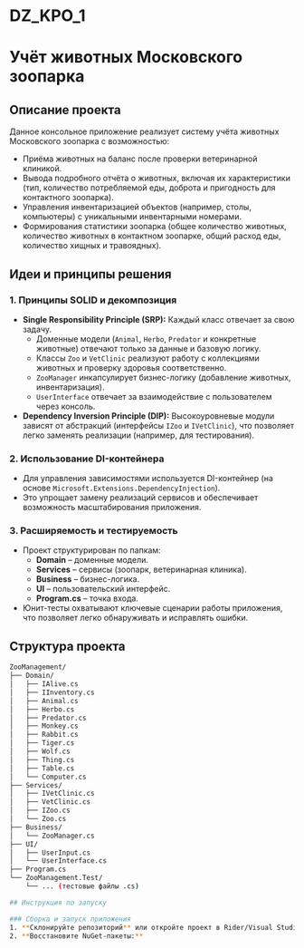 # DZ_KPO_1

# Учёт животных Московского зоопарка

## Описание проекта

Данное консольное приложение реализует систему учёта животных Московского зоопарка с возможностью:
- Приёма животных на баланс после проверки ветеринарной клиникой.
- Вывода подробного отчёта о животных, включая их характеристики (тип, количество потребляемой еды, доброта и пригодность для контактного зоопарка).
- Управления инвентаризацией объектов (например, столы, компьютеры) с уникальными инвентарными номерами.
- Формирования статистики зоопарка (общее количество животных, количество животных в контактном зоопарке, общий расход еды, количество хищных и травоядных).

## Идеи и принципы решения

### 1. Принципы SOLID и декомпозиция
- **Single Responsibility Principle (SRP):** Каждый класс отвечает за свою задачу.
  - Доменные модели (`Animal`, `Herbo`, `Predator` и конкретные животные) отвечают только за данные и базовую логику.
  - Классы `Zoo` и `VetClinic` реализуют работу с коллекциями животных и проверку здоровья соответственно.
  - `ZooManager` инкапсулирует бизнес-логику (добавление животных, инвентаризация).
  - `UserInterface` отвечает за взаимодействие с пользователем через консоль.
- **Dependency Inversion Principle (DIP):** Высокоуровневые модули зависят от абстракций (интерфейсы `IZoo` и `IVetClinic`), что позволяет легко заменять реализации (например, для тестирования).

### 2. Использование DI-контейнера
- Для управления зависимостями используется DI-контейнер (на основе `Microsoft.Extensions.DependencyInjection`).
- Это упрощает замену реализаций сервисов и обеспечивает возможность масштабирования приложения.

### 3. Расширяемость и тестируемость
- Проект структурирован по папкам: 
  - **Domain** – доменные модели.
  - **Services** – сервисы (зоопарк, ветеринарная клиника).
  - **Business** – бизнес-логика.
  - **UI** – пользовательский интерфейс.
  - **Program.cs** – точка входа.
- Юнит-тесты охватывают ключевые сценарии работы приложения, что позволяет легко обнаруживать и исправлять ошибки.

## Структура проекта

```bash
ZooManagement/
├── Domain/
│   ├── IAlive.cs
│   ├── IInventory.cs
│   ├── Animal.cs
│   ├── Herbo.cs
│   ├── Predator.cs
│   ├── Monkey.cs
│   ├── Rabbit.cs
│   ├── Tiger.cs
│   ├── Wolf.cs
│   ├── Thing.cs
│   ├── Table.cs
│   └── Computer.cs
├── Services/
│   ├── IVetClinic.cs
│   ├── VetClinic.cs
│   ├── IZoo.cs
│   └── Zoo.cs
├── Business/
│   └── ZooManager.cs
├── UI/
│   ├── UserInput.cs
│   └── UserInterface.cs
├── Program.cs
└── ZooManagement.Test/
    └── ... (тестовые файлы .cs)

## Инструкция по запуску

### Сборка и запуск приложения
1. **Склонируйте репозиторий** или откройте проект в Rider/Visual Studio.
2. **Восстановите NuGet-пакеты:**  
